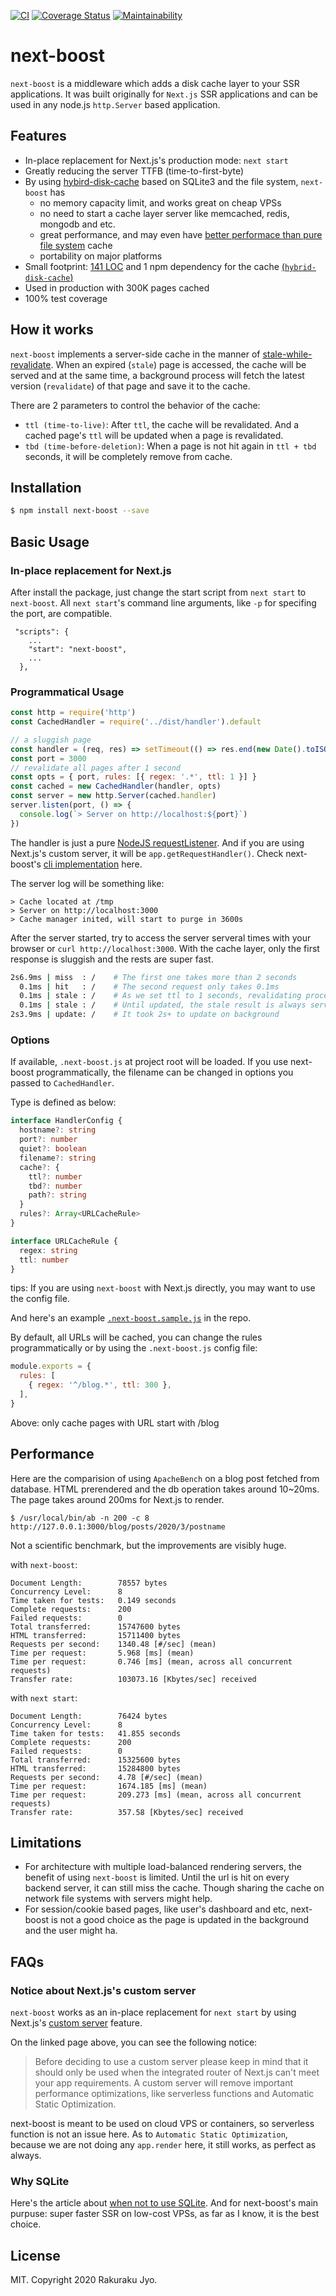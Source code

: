 [![CI](https://github.com/rjyo/next-boost/workflows/CI/badge.svg)](https://github.com/rjyo/next-boost/actions) [![Coverage Status](https://coveralls.io/repos/github/rjyo/next-boost/badge.svg?branch=master&service=github)](https://coveralls.io/github/rjyo/next-boost?branch=master) [![Maintainability](https://api.codeclimate.com/v1/badges/358f0b96e0b3b5cc55ab/maintainability)](https://codeclimate.com/github/rjyo/next-boost/maintainability)

# next-boost

`next-boost` is a middleware which adds a disk cache layer to your SSR applications. It was built originally for `Next.js` SSR applications and can be used in any node.js `http.Server` based application.

## Features

- In-place replacement for Next.js's production mode: `next start`
- Greatly reducing the server TTFB (time-to-first-byte)
- By using [hybird-disk-cache](https://github.com/rjyo/hybrid-disk-cache) based on SQLite3 and the file system, `next-boost` has
    - no memory capacity limit, and works great on cheap VPSs
    - no need to start a cache layer server like memcached, redis, mongodb and etc.
    - great performance, and may even have [better performace than pure file system](https://www.sqlite.org/fasterthanfs.html) cache
    - portability on major platforms
- Small footprint: [141 LOC](https://coveralls.io/github/rjyo/next-boost?branch=master) and 1 npm dependency for the cache [(`hybrid-disk-cache`)](https://github.com/rjyo/hybrid-disk-cache)
- Used in production with 300K pages cached
- 100% test coverage

## How it works

`next-boost` implements a server-side cache in the manner of [stale-while-revalidate](https://web.dev/stale-while-revalidate/). When an expired (`stale`) page is accessed, the cache will be served and at the same time, a background process will fetch the latest version (`revalidate`) of that page and save it to the cache.

There are 2 parameters to control the behavior of the cache:

- `ttl (time-to-live)`: After `ttl`, the cache will be revalidated. And a cached page's `ttl` will be updated when a page is revalidated.
- `tbd (time-before-deletion)`: When a page is not hit again in `ttl + tbd` seconds, it will be completely remove from cache.

## Installation

```bash
$ npm install next-boost --save
```

## Basic Usage

### In-place replacement for Next.js

After install the package, just change the start script from `next start` to `next-boost`. All `next start`'s command line arguments, like `-p` for specifing the port, are compatible.

```
 "scripts": {
    ...
    "start": "next-boost",
    ...
  },
```

### Programmatical Usage

```javascript
const http = require('http')
const CachedHandler = require('../dist/handler').default

// a sluggish page
const handler = (req, res) => setTimeout(() => res.end(new Date().toISOString()), 2000)
const port = 3000
// revalidate all pages after 1 second
const opts = { port, rules: [{ regex: '.*', ttl: 1 }] }
const cached = new CachedHandler(handler, opts)
const server = new http.Server(cached.handler)
server.listen(port, () => {
  console.log(`> Server on http://localhost:${port}`)
})
```

The handler is just a pure [NodeJS requestListener](https://nodejs.org/api/http.html#http_http_createserver_options_requestlistener). And if you are using Next.js's custom server, it will be `app.getRequestHandler()`. Check next-boost's [cli implementation](https://github.com/rjyo/next-boost/blob/master/src/next/server.ts) here.

The server log will be something like:

```
> Cache located at /tmp
> Server on http://localhost:3000
> Cache manager inited, will start to purge in 3600s
```

After the server started, try to access the server serveral times with your browser or `curl http://localhost:3000`. With the cache layer, only the first response is sluggish and the rests are super fast.

```bash
2s6.9ms | miss  : /    # The first one takes more than 2 seconds
  0.1ms | hit   : /    # The second request only takes 0.1ms
  0.1ms | stale : /    # As we set ttl to 1 seconds, revalidating process has kicked in
  0.1ms | stale : /    # Until updated, the stale result is always served
2s3.9ms | update: /    # It took 2s+ to update on background
```

### Options

If available, `.next-boost.js` at project root will be loaded. If you use next-boost programmatically, the filename can be changed in options you passed to `CachedHandler`.

Type is defined as below:

```typescript
interface HandlerConfig {
  hostname?: string
  port?: number
  quiet?: boolean
  filename?: string
  cache?: {
    ttl?: number
    tbd?: number
    path?: string
  }
  rules?: Array<URLCacheRule>
}

interface URLCacheRule {
  regex: string
  ttl: number
}
```

tips: If you are using `next-boost` with Next.js directly, you may want to use the config file.

And here's an example [`.next-boost.sample.js`](https://github.com/rjyo/next-boost/blob/master/.next-boost.sample.js) in the repo.

By default, all URLs will be cached, you can change the rules programmatically or by using the `.next-boost.js` config file:

```javascript
module.exports = {
  rules: [
    { regex: '^/blog.*', ttl: 300 },
  ],
}
```

Above: only cache pages with URL start with /blog

## Performance

Here are the comparision of using `ApacheBench` on a blog post fetched from database. HTML prerendered and the db operation takes around 10~20ms. The page takes around 200ms for Next.js to render.

```
$ /usr/local/bin/ab -n 200 -c 8 http://127.0.0.1:3000/blog/posts/2020/3/postname
```

Not a scientific benchmark, but the improvements are visibly huge.

with `next-boost`:

```
Document Length:        78557 bytes
Concurrency Level:      8
Time taken for tests:   0.149 seconds
Complete requests:      200
Failed requests:        0
Total transferred:      15747600 bytes
HTML transferred:       15711400 bytes
Requests per second:    1340.48 [#/sec] (mean)
Time per request:       5.968 [ms] (mean)
Time per request:       0.746 [ms] (mean, across all concurrent requests)
Transfer rate:          103073.16 [Kbytes/sec] received
```

with `next start`:

```
Document Length:        76424 bytes
Concurrency Level:      8
Time taken for tests:   41.855 seconds
Complete requests:      200
Failed requests:        0
Total transferred:      15325600 bytes
HTML transferred:       15284800 bytes
Requests per second:    4.78 [#/sec] (mean)
Time per request:       1674.185 [ms] (mean)
Time per request:       209.273 [ms] (mean, across all concurrent requests)
Transfer rate:          357.58 [Kbytes/sec] received
```

## Limitations

- For architecture with multiple load-balanced rendering servers, the benefit of using `next-boost` is limited. Until the url is hit on every backend server, it can still miss the cache. Though sharing the cache on network file systems with servers might help.
- For session/cookie based pages, like user's dashboard and etc, next-boost is not a good choice as the page is updated in the background and the user might ha.

## FAQs

### Notice about Next.js's custom server

`next-boost` works as an in-place replacement for `next start` by using Next.js's [custom server](https://nextjs.org/docs/advanced-features/custom-server) feature.

On the linked page above, you can see the following notice:

> Before deciding to use a custom server please keep in mind that it should only be used when the integrated router of Next.js can't meet your app requirements. A custom server will remove important performance optimizations, like serverless functions and Automatic Static Optimization.

next-boost is meant to be used on cloud VPS or containers, so serverless function is not an issue here. As to `Automatic Static Optimization`, because we are not doing any `app.render` here, it still works, as perfect as always.

### Why SQLite

Here's the article about [when not to use SQLite](https://www.sqlite.org/whentouse.html). And for next-boost's main purpuse: super faster SSR on low-cost VPSs, as far as I know, it is the best choice.

## License

MIT. Copyright 2020 Rakuraku Jyo.